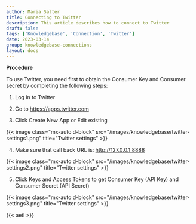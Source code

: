 ```yaml
---
author: Maria Salter
title: Connecting to Twitter
description: This article describes how to connect to Twitter
draft: false
tags: ['Knowledgebase', 'Connection', 'Twitter']
date: 2023-03-14
group: knowledgebase-connections
layout: docs
---
```


**Procedure**

To use Twitter, you need first to obtain the Consumer Key and Consumer secret by completing the following steps:

1. Log in to Twitter

2. Go to https://apps.twitter.com

3. Click Create New App or Edit existing

{{< image class="mx-auto d-block"  src="/images/knowledgebase/twitter-settings1.png" title="Twitter settings" >}}

4. Make sure that call back URL is: http://127.0.0.1:8888

{{< image class="mx-auto d-block"  src="/images/knowledgebase/twitter-settings2.png" title="Twitter settings" >}}

5. Click Keys and Access Tokens to get Consumer Key (API Key) and Consumer Secret (API Secret)

{{< image class="mx-auto d-block"  src="/images/knowledgebase/twitter-settings3.png" title="Twitter settings" >}}

{{< aetl >}}
